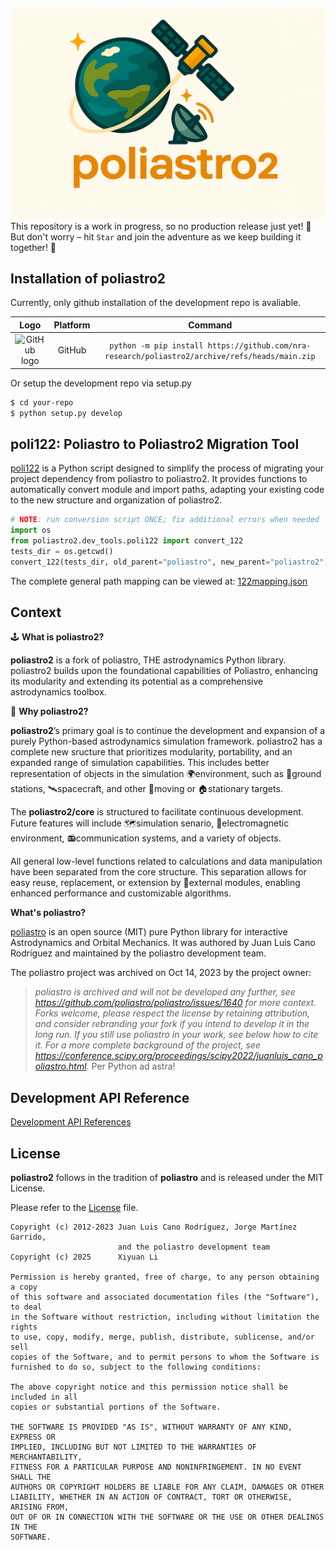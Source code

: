 ![poliastro2 logo](docs/poliastro2_logo.png)
This repository is a work in progress, so no production release just yet! 🚧 But don't worry – hit `Star` and join the adventure as we keep building it together! 🚀

## Installation of poliastro2

Currently, only github installation of the development repo is avaliable.

|                             **Logo**                              | **Platform** |                                    **Command**                                    |
|:-----------------------------------------------------------------:|:------------:|:---------------------------------------------------------------------------------:|
|     ![GitHub logo](https://simpleicons.org/icons/github.svg)      |    GitHub    | ``python -m pip install https://github.com/nra-research/poliastro2/archive/refs/heads/main.zip`` |

Or setup the development repo via setup.py
```bash
$ cd your-repo
$ python setup.py develop
```

## poli122: Poliastro to Poliastro2 Migration Tool
[poli122](https://github.com/nra-research/poliastro2/blob/main/src/poliastro2/dev_tools/poli122.py) is a Python script designed to simplify the process of migrating your project dependency from poliastro to poliastro2. It provides functions to automatically convert module and import paths, adapting your existing code to the new structure and organization of poliastro2.

```python
# NOTE: run conversion script ONCE; fix additional errors when needed
import os
from poliastro2.dev_tools.poli122 import convert_122
tests_dir = os.getcwd()
convert_122(tests_dir, old_parent="poliastro", new_parent="poliastro2")
```
The complete general path mapping can be viewed at: [122mapping.json](https://github.com/nra-research/poliastro2/blob/main/src/poliastro2/dev_tools/122mapping.json)

## Context
🕹️
**What is poliastro2?**

**poliastro2** is a fork of poliastro, THE astrodynamics Python library. poliastro2 builds upon the foundational capabilities of Poliastro, enhancing its modularity and extending its potential as a comprehensive astrodynamics toolbox.

🤔
**Why poliastro2?**

**poliastro2**’s primary goal is to continue the development and expansion of a purely Python-based astrodynamics simulation framework. poliastro2 has a complete new sructure that prioritizes modularity, portability, and an expanded range of simulation capabilities. This includes better representation of objects in the simulation 🌍environment, such as 📡ground stations, 🛰️spacecraft, and other 🚗moving or 🏠stationary targets.

The **poliastro2/core** is structured to facilitate continuous development. Future features will include 🗺️simulation senario, 🧲electromagnetic environment, 📻communication systems, and a variety of objects.

All general low-level functions related to calculations and data manipulation have been separated from the core structure. This separation allows for easy reuse, replacement, or extension by 🔌external modules, enabling enhanced performance and customizable algorithms.

**What's poliastro?**

 [poliastro](https://github.com/poliastro/poliastro) is an open source (MIT) pure Python library for interactive Astrodynamics and Orbital Mechanics. It was authored by Juan Luis Cano Rodríguez and maintained by the poliastro development team.

The poliastro project was archived on Oct 14, 2023 by the project owner:

> _poliastro is archived and will not be developed any further, see https://github.com/poliastro/poliastro/issues/1640 for more context._
> _Forks welcome, please respect the license by retaining attribution, and consider rebranding your fork if you intend to develop it in the long run._
> _If you still use poliastro in your work, see below how to cite it._
> _For a more complete background of the project, see https://conference.scipy.org/proceedings/scipy2022/juanluis_cano_poliastro.html._
> Per Python ad astra!

## Development API Reference

[Development API References](https://nra-research.github.io/poliastro2/)


## License

**poliastro2** follows in the tradition of **poliastro** and is released under the MIT License.

Please refer to the [License](https://github.com/nra-research/poliastro2/blob/main/License) file.

    Copyright (c) 2012-2023 Juan Luis Cano Rodríguez, Jorge Martínez Garrido, 
                            and the poliastro development team
    Copyright (c) 2025      Xiyuan Li

    Permission is hereby granted, free of charge, to any person obtaining a copy
    of this software and associated documentation files (the "Software"), to deal
    in the Software without restriction, including without limitation the rights
    to use, copy, modify, merge, publish, distribute, sublicense, and/or sell
    copies of the Software, and to permit persons to whom the Software is
    furnished to do so, subject to the following conditions:
    
    The above copyright notice and this permission notice shall be included in all
    copies or substantial portions of the Software.
    
    THE SOFTWARE IS PROVIDED "AS IS", WITHOUT WARRANTY OF ANY KIND, EXPRESS OR
    IMPLIED, INCLUDING BUT NOT LIMITED TO THE WARRANTIES OF MERCHANTABILITY,
    FITNESS FOR A PARTICULAR PURPOSE AND NONINFRINGEMENT. IN NO EVENT SHALL THE
    AUTHORS OR COPYRIGHT HOLDERS BE LIABLE FOR ANY CLAIM, DAMAGES OR OTHER
    LIABILITY, WHETHER IN AN ACTION OF CONTRACT, TORT OR OTHERWISE, ARISING FROM,
    OUT OF OR IN CONNECTION WITH THE SOFTWARE OR THE USE OR OTHER DEALINGS IN THE
    SOFTWARE.